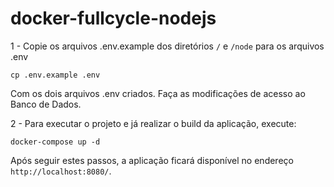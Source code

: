 # docker-fullcycle-nodejs

1 - Copie os arquivos .env.example dos diretórios `/` e `/node` para os arquivos .env

```    
cp .env.example .env
```

Com os dois arquivos .env criados. Faça as modificações de acesso ao Banco de Dados.

2 - Para executar o projeto e já realizar o build da aplicação, execute:

```    
docker-compose up -d
```

Após seguir estes passos, a aplicação ficará disponível no endereço `http://localhost:8080/`.
